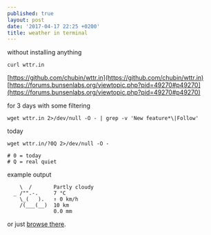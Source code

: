 ```yaml
---
published: true
layout: post
date: '2017-04-17 22:25 +0200'
title: weather in terminal
---
```

without installing anything

    curl wttr.in
    
[https://github.com/chubin/wttr.in](https://github.com/chubin/wttr.in)  
[https://forums.bunsenlabs.org/viewtopic.php?pid=49270#p49270](https://forums.bunsenlabs.org/viewtopic.php?pid=49270#p49270)

for 3 days with some filtering

    wget wttr.in 2>/dev/null -O - | grep -v 'New feature*\|Follow'
    
today

    wget wttr.in/?0Q 2>/dev/null -O -
    
    # 0 = today
    # Q = real quiet
    
example output

        \  /       Partly cloudy
      _ /"".-.     7 °C
        \_(   ).   ↑ 0 km/h
        /(___(__)  10 km
                   0.0 mm
                   
or just [browse there](http://wttr.in/).
